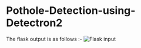 # Pothole-Detection-using-Detectron2
The flask output is as follows :-
![Flask input](https://github.com/AkhileshKolambekar/Pothole-Detection-using-Detectron2/assets/86556963/0cc7a74b-7537-4e2c-a0a5-5275da73a2c5)
